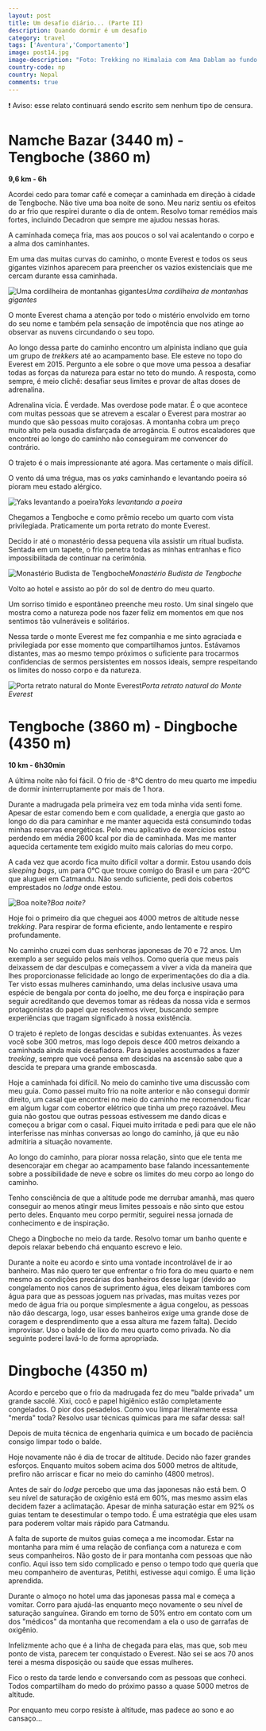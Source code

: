 ```yaml
---
layout: post
title: Um desafio diário... (Parte II)
description: Quando dormir é um desafio
category: travel
tags: ['Aventura','Comportamento']
image: post14.jpg
image-description: "Foto: Trekking no Himalaia com Ama Dablam ao fundo."
country-code: np
country: Nepal
comments: true
---
```


:heavy_exclamation_mark: Aviso: esse relato continuará sendo escrito sem nenhum tipo de censura. 

# Namche Bazar (3440 m) - Tengboche (3860 m)

**9,6 km - 6h**

Acordei cedo para tomar café e começar a caminhada em direção à cidade de Tengboche. Não tive uma boa noite de sono. Meu nariz sentiu os efeitos do ar frio que respirei durante o dia de ontem. Resolvo tomar remédios mais fortes, incluindo Decadron que sempre me ajudou nessas horas.

A caminhada começa fria, mas aos poucos o sol vai acalentando o corpo e a alma dos caminhantes.

Em uma das muitas curvas do caminho, o monte Everest e todos os seus gigantes vizinhos aparecem para preencher os vazios existenciais que me cercam durante essa caminhada. 

![Uma cordilheira de montanhas gigantes]({{site.baseurl}}/assets/images/photos/posts/vizinhoseverest.jpg)*Uma cordilheira de montanhas gigantes*

O monte Everest chama a atenção por todo o mistério envolvido em torno do seu nome e também pela sensação de impotência que nos atinge ao observar as nuvens circundando o seu topo. 

Ao longo dessa parte do caminho encontro um alpinista indiano que guia um grupo de *trekkers* até ao acampamento base. Ele esteve no topo do Everest em 2015. Pergunto a ele sobre o que move uma pessoa a desafiar todas as forças da natureza para estar no teto do mundo. A resposta, como sempre, é meio clichê: desafiar seus limites e provar de altas doses de adrenalina.

Adrenalina vicia. É verdade. Mas overdose pode matar. É o que acontece com muitas pessoas que se atrevem a escalar o Everest para mostrar ao mundo que são pessoas muito corajosas. A montanha cobra um preço muito alto pela ousadia disfarçada de arrogância. E outros escaladores que encontrei ao longo do caminho não conseguiram me convencer do contrário. 

O trajeto é o mais impressionante até agora. Mas certamente o mais difícil. 

O vento dá uma trégua, mas os *yaks* caminhando e levantando poeira só pioram meu estado alérgico.

![Yaks levantando a poeira]({{site.baseurl}}/assets/images/photos/posts/yaks.jpg)*Yaks levantando a poeira*

Chegamos a Tengboche e como prêmio recebo um quarto com vista privilegiada. Praticamente um porta retrato do monte Everest. 

Decido ir até o monastério dessa pequena vila assistir um ritual budista. Sentada em um tapete, o frio penetra todas as minhas entranhas e fico impossibilitada de continuar na cerimônia.

![Monastério Budista de Tengboche]({{site.baseurl}}/assets/images/photos/posts/monasterio.jpg)*Monastério Budista de Tengboche*

Volto ao hotel e assisto ao pôr do sol de dentro do meu quarto.

Um sorriso tímido e espontâneo preenche meu rosto. Um sinal singelo que mostra como a natureza pode nos fazer feliz em momentos em que nos sentimos tão vulneráveis e solitários. 

Nessa tarde o monte Everest me fez companhia e me sinto agraciada e privilegiada por esse momento que compartilhamos juntos. Estávamos distantes, mas ao mesmo tempo próximos o suficiente para trocarmos confidencias de sermos persistentes em nossos ideais, sempre respeitando os limites do nosso corpo e da natureza. 

![Porta retrato natural do Monte Everest]({{site.baseurl}}/assets/images/photos/posts/portaretrato.jpg)*Porta retrato natural do Monte Everest*

# Tengboche (3860 m) - Dingboche (4350 m)

**10 km - 6h30min**

A última noite não foi fácil. O frio de -8°C dentro do meu quarto me impediu de dormir ininterruptamente por mais de 1 hora.

Durante a madrugada pela primeira vez em toda minha vida senti fome. Apesar de estar comendo bem e com qualidade, a energia que gasto ao longo do dia para caminhar e me manter aquecida está consumindo todas minhas reservas energéticas. Pelo meu aplicativo de exercícios estou perdendo em média 2600 kcal por dia de caminhada. Mas me manter aquecida certamente tem exigido muito mais calorias do meu corpo.

A cada vez que acordo fica muito difícil voltar a dormir. Estou usando dois *sleeping bags*, um para 0°C que trouxe comigo do Brasil e um para -20°C que aluguei em Catmandu. Não sendo suficiente, pedi dois cobertos emprestados no *lodge* onde estou.

![Boa noite?]({{site.baseurl}}/assets/images/photos/posts/boanoite.jpg)*Boa noite?*

Hoje foi o primeiro dia que cheguei aos 4000 metros de altitude nesse *trekking*. Para respirar de forma eficiente, ando lentamente e respiro profundamente. 

No caminho cruzei com duas senhoras japonesas de 70 e 72 anos. Um exemplo a ser seguido pelos mais velhos. Como queria que meus pais deixassem de dar desculpas e começassem a viver a vida da maneira que lhes proporcionasse felicidade ao longo de experimentações do dia a dia. Ter visto essas mulheres caminhando, uma delas inclusive usava uma espécie de bengala por conta do joelho, me deu força e inspiração para seguir acreditando que devemos tomar as rédeas da nossa vida e sermos protagonistas do papel que resolvemos viver, buscando sempre experiências que tragam significado à nossa existência. 

O trajeto é repleto de longas descidas e subidas extenuantes. Às vezes você sobe 300 metros, mas logo depois desce 400 metros deixando a caminhada ainda mais desafiadora. Para àqueles acostumados a fazer *treeking*, sempre que você pensa em descidas na ascensão sabe que a descida te prepara uma grande emboscasda.

Hoje a caminhada foi difícil. No meio do caminho tive uma discussão com meu guia. Como passei muito frio na noite anterior e não consegui dormir direito, um casal que encontrei no meio do caminho me recomendou ficar em algum lugar com cobertor elétrico que tinha um preço razoável. Meu guia não gostou que outras pessoas estivessem me dando dicas e começou a brigar com o casal. Fiquei muito irritada e pedi para que ele não interferisse nas minhas conversas ao longo do caminho, já que eu não admitiria a situação novamente. 

Ao longo do caminho, para piorar nossa relação, sinto que ele tenta me desencorajar em chegar ao acampamento base falando incessantemente sobre a possibilidade de neve e sobre os limites do meu corpo ao longo do caminho.

Tenho consciência de que a altitude pode me derrubar amanhã, mas quero conseguir ao menos atingir meus limites pessoais e não sinto que estou perto deles. Enquanto meu corpo permitir, seguirei nessa jornada de conhecimento e de inspiração.

Chego a Dingboche no meio da tarde. Resolvo tomar um banho quente e depois relaxar bebendo chá enquanto escrevo e leio.

Durante a noite eu acordo e sinto uma vontade incontrolável de ir ao banheiro. Mas não quero ter que enfrentar o frio fora do meu quarto e nem mesmo as condições precárias dos banheiros desse lugar (devido ao congelamento nos canos de suprimento água, eles deixam tambores com água para que as pessoas joguem nas privadas, mas muitas vezes por medo de água fria ou porque simplesmente a água congelou, as pessoas não dão descarga, logo, usar esses banheiros exige uma grande dose de coragem e desprendimento que a essa altura me fazem falta). Decido improvisar. Uso o balde de lixo do meu quarto como privada. No dia seguinte poderei lavá-lo de forma apropriada. 

# Dingboche (4350 m)

Acordo e percebo que o frio da madrugada fez do meu "balde privada"  um grande sacolé. Xixi, cocô e papel higiênico estão completamente congelados. O pior dos pesadelos. Como vou limpar literalmente essa "merda" toda? Resolvo usar técnicas químicas para me safar dessa: sal! 

Depois de muita técnica de engenharia química e um bocado de paciência consigo limpar todo o balde.

Hoje novamente não é dia de trocar de altitude. Decido não fazer grandes esforços. Enquanto muitos sobem acima dos 5000 metros de altitude, prefiro não arriscar e ficar no meio do caminho (4800 metros).

Antes de sair do *lodge* percebo que uma das japonesas não está bem. O seu nível de saturação de oxigênio está em 60%, mas mesmo assim elas decidem fazer a aclimatação. Apesar de minha saturação estar em 92% os guias tentam te desestimular o tempo todo. É uma estratégia que eles usam para poderem voltar mais rápido para Catmandu.

A falta de suporte de muitos guias começa a me incomodar. Estar na montanha para mim é uma relação de confiança com a natureza e com seus companheiros. Não gosto de ir para montanha com pessoas que não confio. Aqui isso tem sido complicado e penso o tempo todo que queria que meu companheiro de aventuras, Petithi, estivesse aqui comigo. É uma lição aprendida.

Durante o almoço no hotel uma das japonesas passa mal e começa a vomitar. Corro para ajudá-las enquanto meço novamente o seu nível de saturação sanguínea. Girando em torno de 50% entro em contato com um dos "médicos" da montanha que recomendam a ela o uso de garrafas de oxigênio. 

Infelizmente acho que é a linha de chegada para elas, mas que, sob meu ponto de vista, parecem ter conquistado o Everest. Não sei se aos 70 anos terei a mesma disposição ou saúde que essas mulheres.

Fico o resto da tarde lendo e conversando com as pessoas que conheci. Todos compartilham do medo do próximo passo a quase 5000 metros de altitude.

Por enquanto meu corpo resiste à altitude, mas padece ao sono e ao cansaço...




